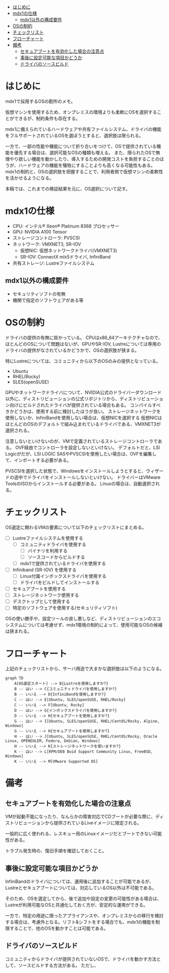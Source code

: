 - [はじめに](#はじめに)
- [mdx1の仕様](#mdx1の仕様)
  - [mdx1以外の構成要件](#mdx1以外の構成要件)
- [OSの制約](#osの制約)
- [チェックリスト](#チェックリスト)
- [フローチャート](#フローチャート)
- [備考](#備考)
  - [セキュアブートを有効化した場合の注意点](#セキュアブートを有効化した場合の注意点)
  - [事後に設定可能な項目かどうか](#事後に設定可能な項目かどうか)
  - [ドライバのソースビルド](#ドライバのソースビルド)

# はじめに
mdx1で採用するOSの勘所のメモ。

仮想マシンを使用するため、オンプレミスの環境よりも柔軟にOSを選択することができるが、制約条件も存在する。

mdx1に備えられているハードウェアや共有ファイルシステム、ドライバの機能をフルサポートされているOSを選ぼうとすると、選択肢は限られる。

一方で、一部の性能や機能について折り合いをつけて、OSで提供されている機能を優先する場合は、選択可能なOSの種類も増える。
また、限られたOSで無理やり欲しい機能を動かしたり、導入するための開発コストを負担することのほうが、ハードウェアの機能を犠牲にすることよりも高くなる可能性もある。
mdx1の制約と、OSの選択肢を把握することで、利用者側で仮想マシンの柔軟性を活かせるようになる。

本稿では、これまでの検証結果を元に、OS選択について記す。

# mdx1の仕様
- CPU: インテル® Xeon® Platinum 8368 プロセッサー
- GPU: NVIDIA A100 Tensor
- ストレージコントローラ: PVSCSI
- ネットワーク: VMXNET3, SR-IOV
  - 仮想NIC: 仮想ネットワークドライバ(VMXNET3)
  - SR-IOV: ConnectX mlx5ドライバ, InfiniBand
- 共有ストレージ: Lustreファイルシステム

## mdx1以外の構成要件
- セキュリティソフトの有無
- 機関で指定のソフトウェアがある等

# OSの制約
ドライバの提供の有無に掛かっている。
CPUはx86_64アーキテクチャなので、ほとんどのOSについて問題はないが、GPUやSR-IOV, Lustreについては専用のドライバの提供がなされているかどうかで、OSの選択肢が狭まる。

特にLustreについては、コミュニティから以下のOSのみの提供となっている。

- Ubuntu
- RHEL(Rocky)
- SLES(openSUSE)

GPUやネットワークドライバについて、NVIDIA公式のドライバーダウンロード以外に、ディストリビューションの公式リポジトリから、ディストリビューション向けにビルドされたドライバが提供されている場合もある。
コンパイルすべきかどうかは、使用する前に検討したほうが良い。
ストレージネットワークを使用しないか、InfiniBandを使用しない場合は、仮想NICを選択する
仮想NICはほとんどのOSのデフォルトで組み込まれているドライバである、VMXNET3が選択される。

注意しないといけないのが、VMで定義されているストレージコントローラである。
OVF経由でコントローラを設定しないといけない。
デフォルトだと、LSI Logicがだが、LSI LOGIC SASやPVSCSIを使用したい場合は、OVFを編集して、インポートする必要がある。

PVSCSIを選択した状態で、Windowsをインストールしようとすると、ウィザードの途中でドライバをインストールしないといけない。
ドライバーはVMware ToolsのISOからインストールする必要がある。
Linuxの場合は、自動選択される。

# チェックリスト
OS選定に関わるVMの要素について以下のチェックリストにまとめる。

- [ ] Lustreファイルシステムを使用する
  - [ ] コミュニティドライバを使用する
    - [ ] バイナリを利用する
    - [ ] ソースコードからビルドする
  - [ ] mdx1で提供されているドライバを使用する
- [ ] Infiniband (SR-IOV) を使用する
  - [ ] Linux付属インボックスドライバを使用する
  - [ ] ドライバをビルドしてインストールする
- [ ] セキュアブートを使用する
- [ ] ストレージネットワーク使用する
- [ ] デスクトップとして使用する
- [ ] 特定のソフトウェアを使用する(セキュリティソフト)

OSの使い勝手や、設定ツールの良し悪しなど、ディストリビューションのエコシステムについては考慮せず、mdx1環境の制約によって、使用可能なOSの候補は狭まれる。

# フローチャート
上記のチェックリストから、サーバ用途で大まかな選択肢は以下のようになる。

```mermaid
graph TD
    A[OS選定スタート] --> B{Lustreを使用しますか?}
    B -- はい --> C{コミュニティドライバを使用しますか?}
    B -- いいえ --> D{InfiniBandを使用しますか?}
    C -- はい --> E[Ubuntu, SLES/openSUSE, RHEL/Rocky]
    C -- いいえ --> F[Ubuntu, Rocky]
    D -- はい --> G{インボックスドライバを使用しますか?}
    D -- いいえ --> H{セキュアブートを使用しますか?}
    G -- はい --> I[Ubuntu, SLES/openSUSE, RHEL/CentOS/Rocky, Alpine, Windows]
    G -- いいえ --> H{セキュアブートを使用しますか?}
    H -- はい --> J[Ubuntu, SLES/openSUSE, RHEL/CentOS/Rocky, Oracle Linux, OPENEULER, Fedora, Debian, Windows]
    H -- いいえ --> K{ストレージネットワークを使いますか?}
    K -- はい --> L[RPM/DEB Buid Support Community Linux, FreeBSD, Windows]
    K -- いいえ --> M[VMware Supported OS]
```

# 備考
## セキュアブートを有効化した場合の注意点
VMが起動不能になったり、なんらかの障害対応でCDブートが必要な際に、ディストリビューションから提供されているLiveイメージに限定される。

一般的に広く使われる、レスキュー用のLinuxイメージだとブートできない可能性がある。

トラブル発生時の、復旧手順を確認しておくこと。

## 事後に設定可能な項目かどうか
InfiniBandのドライバについては、運用後に追加することが可能であるが、Lustreとセキュアブートについては、対応しているOS以外は不可能である。

そのため、OSを選定してから、後で追加や設定の変更の可能性がある場合は、Lustreが利用可能なOSと共通化しておく方が、安定的な運用ができる。

一方で、特定の用途に限ったアプライアンスや、オンプレミスからの移行を検討する場合は、考慮外となる。リフト&シフトをする場合でも、mdx1の機能を制限することで、他のOSを動かすことは可能である。

## ドライバのソースビルド
コミュニティからドライバが提供されていないOSで、ドライバを動かす方法として、ソースビルドする方法がある。
ただし、

